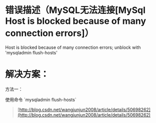 # **错误描述（MySQL无法连接\[MySql Host is blocked because of many connection errors\]）**

Host is blocked because of many connection errors; unblock with 'mysqladmin flush-hosts'

# **解决方案：**

方法一：

使用命令 \`mysqladmin flush-hosts\` 

> [http://blog.csdn.net/wangjunjun2008/article/details/50698262](http://blog.csdn.net/wangjunjun2008/article/details/50698262)



